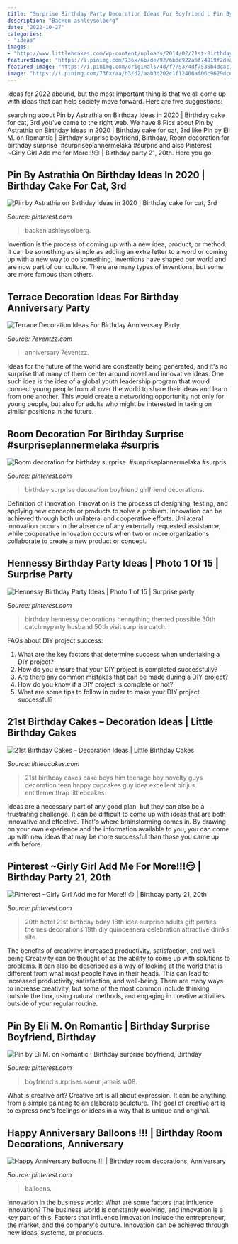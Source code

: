 ```yaml
---
title: "Surprise Birthday Party Decoration Ideas For Boyfriend : Pin By Astrathia On Birthday Ideas In 2020"
description: "Backen ashleysolberg"
date: "2022-10-27"
categories:
- "ideas"
images:
- "http://www.littlebcakes.com/wp-content/uploads/2014/02/21st-Birthday-Cake-768x1024.jpg"
featuredImage: "https://i.pinimg.com/736x/6b/de/92/6bde922a6f74919f2dea0866fdbf12d7.jpg"
featured_image: "https://i.pinimg.com/originals/4d/f7/53/4df7535b4dcac12152d19519d56a3eb0.jpg"
image: "https://i.pinimg.com/736x/aa/b3/d2/aab3d202c1f12406af06c9629dce8257--birthday-surprises-room-decorations.jpg"
---
```



Ideas for 2022 abound, but the most important thing is that we all come up with ideas that can help society move forward. Here are five suggestions: 

	

		
searching about Pin by Astrathia on Birthday Ideas in 2020 | Birthday cake for cat, 3rd you've came to the right web. We have 8 Pics about Pin by Astrathia on Birthday Ideas in 2020 | Birthday cake for cat, 3rd like Pin by Eli M. on Romantic | Birthday surprise boyfriend, Birthday, Room decoration for birthday surprise ️ #surpriseplannermelaka #surpris and also Pinterest ~Girly Girl Add me for More!!!😏 | Birthday party 21, 20th. Here you go:
		
    
## Pin By Astrathia On Birthday Ideas In 2020 | Birthday Cake For Cat, 3rd

<img loading=lazy src="https://i.pinimg.com/originals/59/a4/75/59a475e216c1108da85b2dfa0b475a68.jpg" onerror="this.onerror=null;this.src='https://tse4.mm.bing.net/th?id=OIP.qNSRsiBaOnUZOdYfrXMahwHaLH&amp;pid=15.1';" alt="Pin by Astrathia on Birthday Ideas in 2020 | Birthday cake for cat, 3rd">

_Source: pinterest.com_

>backen ashleysolberg. 

	

Invention is the process of coming up with a new idea, product, or method. It can be something as simple as adding an extra letter to a word or coming up with a new way to do something. Inventions have shaped our world and are now part of our culture. There are many types of inventions, but some are more famous than others.

    
## Terrace Decoration Ideas For Birthday Anniversary Party

<img loading=lazy src="https://www.7eventzz.com/blog/wp-content/uploads/2021/08/159262501_544683403168176_6713189278143124388_n-820x1024.jpg" onerror="this.onerror=null;this.src='https://tse4.mm.bing.net/th?id=OIP.aDkyV3U5Q2SxCoclMXnOMAHaJP&amp;pid=15.1';" alt="Terrace Decoration Ideas For Birthday Anniversary Party">

_Source: 7eventzz.com_

>anniversary 7eventzz. 

	

Ideas for the future of the world are constantly being generated, and it's no surprise that many of them center around novel and innovative ideas. One such idea is the idea of a global youth leadership program that would connect young people from all over the world to share their ideas and learn from one another. This would create a networking opportunity not only for young people, but also for adults who might be interested in taking on similar positions in the future.

    
## Room Decoration For Birthday Surprise ️ #surpriseplannermelaka #surpris

<img loading=lazy src="https://i.pinimg.com/736x/aa/b3/d2/aab3d202c1f12406af06c9629dce8257--birthday-surprises-room-decorations.jpg" onerror="this.onerror=null;this.src='https://tse2.mm.bing.net/th?id=OIP.4tn-C4l2AZf5cQUoCOAeQgHaFi&amp;pid=15.1';" alt="Room decoration for birthday surprise ️ #surpriseplannermelaka #surpris">

_Source: pinterest.com_

>birthday surprise decoration boyfriend girlfriend decorations. 

	

Definition of innovation:
Innovation is the process of designing, testing, and applying new concepts or products to solve a problem. Innovation can be achieved through both unilateral and cooperative efforts. Unilateral innovation occurs in the absence of any externally requested assistance, while cooperative innovation occurs when two or more organizations collaborate to create a new product or concept.

    
## Hennessy Birthday Party Ideas | Photo 1 Of 15 | Surprise Party

<img loading=lazy src="https://i.pinimg.com/736x/67/46/6d/67466dfa9a87d4829e2e6525df797ccf--th-birthday-birthday-ideas.jpg" onerror="this.onerror=null;this.src='https://tse3.mm.bing.net/th?id=OIP.Sq4ZsZp2RGfAqs4SzJMiQwHaJ3&amp;pid=15.1';" alt="Hennessy Birthday Party Ideas | Photo 1 of 15 | Surprise party">

_Source: pinterest.com_

>birthday hennessy decorations hennything themed possible 30th catchmyparty husband 50th visit surprise catch. 

	

FAQs about DIY project success:
1. What are the key factors that determine success when undertaking a DIY project?
2. How do you ensure that your DIY project is completed successfully? 
3. Are there any common mistakes that can be made during a DIY project? 
4. How do you know if a DIY project is complete or not? 
5. What are some tips to follow in order to make your DIY project successful?

    
## 21st Birthday Cakes – Decoration Ideas | Little Birthday Cakes

<img loading=lazy src="http://www.littlebcakes.com/wp-content/uploads/2014/02/21st-Birthday-Cake-768x1024.jpg" onerror="this.onerror=null;this.src='https://tse4.mm.bing.net/th?id=OIP.dDSNhLNVPcQaiIWfbp_0LwHaJ4&amp;pid=15.1';" alt="21st Birthday Cakes – Decoration Ideas | Little Birthday Cakes">

_Source: littlebcakes.com_

>21st birthday cakes cake boys him teenage boy novelty guys decoration teen happy cupcakes guy idea excellent birijus entitlementtrap littlebcakes. 

	

Ideas are a necessary part of any good plan, but they can also be a frustrating challenge. It can be difficult to come up with ideas that are both innovative and effective. That's where brainstorming comes in. By drawing on your own experience and the information available to you, you can come up with new ideas that may be more successful than those you came up with before.

    
## Pinterest ~Girly Girl Add Me For More!!!😏 | Birthday Party 21, 20th

<img loading=lazy src="https://i.pinimg.com/736x/9f/c0/14/9fc0146b7192cb4c0f140928456ffc92.jpg" onerror="this.onerror=null;this.src='https://tse1.mm.bing.net/th?id=OIP.uEjryfZEXem0TXCYhFiVhAHaNL&amp;pid=15.1';" alt="Pinterest ~Girly Girl Add me for More!!!😏 | Birthday party 21, 20th">

_Source: pinterest.com_

>20th hotel 21st birthday bday 18th idea surprise adults gift parties themes decorations 19th diy quinceanera celebration attractive drinks site. 

	

The benefits of creativity: Increased productivity, satisfaction, and well-being
Creativity can be thought of as the ability to come up with solutions to problems. It can also be described as a way of looking at the world that is different from what most people have in their heads. This can lead to increased productivity, satisfaction, and well-being. There are many ways to increase creativity, but some of the most common include thinking outside the box, using natural methods, and engaging in creative activities outside of your regular routine.

    
## Pin By Eli M. On Romantic | Birthday Surprise Boyfriend, Birthday

<img loading=lazy src="https://i.pinimg.com/originals/4d/f7/53/4df7535b4dcac12152d19519d56a3eb0.jpg" onerror="this.onerror=null;this.src='https://tse4.mm.bing.net/th?id=OIP.zc9-cK7gX3XjnOuT2oA-JgHaLG&amp;pid=15.1';" alt="Pin by Eli M. on Romantic | Birthday surprise boyfriend, Birthday">

_Source: pinterest.com_

>boyfriend surprises soeur jamais w08. 

	

What is creative art?
Creative art is all about expression. It can be anything from a simple painting to an elaborate sculpture. The goal of creative art is to express one’s feelings or ideas in a way that is unique and original.

    
## Happy Anniversary Balloons !!! | Birthday Room Decorations, Anniversary

<img loading=lazy src="https://i.pinimg.com/736x/6b/de/92/6bde922a6f74919f2dea0866fdbf12d7.jpg" onerror="this.onerror=null;this.src='https://tse1.mm.bing.net/th?id=OIP.T8AdG2JM0t_3YUfWpx_E7gHaH-&amp;pid=15.1';" alt="Happy Anniversary balloons !!! | Birthday room decorations, Anniversary">

_Source: pinterest.com_

>balloons. 

	

Innovation in the business world: What are some factors that influence innovation?
The business world is constantly evolving, and innovation is a key part of this. Factors that influence innovation include the entrepreneur, the market, and the company's culture. Innovation can be achieved through new ideas, systems, or products.

